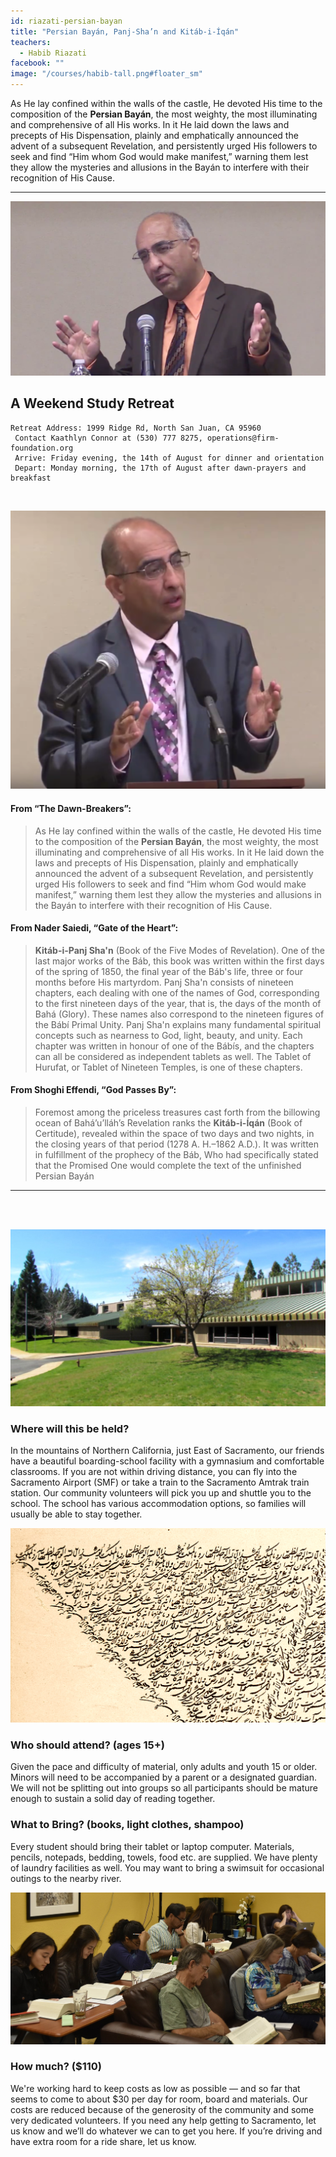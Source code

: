 ```yaml
---
id: riazati-persian-bayan
title: "Persian Bayán, Panj-Sha’n and Kitáb-i-Íqán"
teachers:
  - Habib Riazati
facebook: ""
image: "/courses/habib-tall.png#floater_sm"
---
```


As He lay confined within the walls of the castle, He devoted His time to the composition of the **Persian Bayán**, the most weighty, the most illuminating and comprehensive of all His works. In it He laid down the laws and precepts of His Dispensation, plainly and emphatically announced the advent of a subsequent Revelation, and persistently urged His followers to seek and find “Him whom God would make manifest,” warning them lest they allow the mysteries and allusions in the Bayán to interfere with their recognition of His Cause.

---


![temple](/courses/habib-wide.png#full)

## A Weekend Study Retreat

```
Retreat Address: 1999 Ridge Rd, North San Juan, CA 95960
 Contact Kaathlyn Connor at (530) 777 8275, operations@firm-foundation.org
 Arrive: Friday evening, the 14th of August for dinner and orientation
 Depart: Monday morning, the 17th of August after dawn-prayers and breakfast
```

<br>

![temple front](/courses/habib-tall.png#floater2)


#### From “The Dawn-Breakers”:


> As He lay confined within the walls of the castle, He devoted His time to the composition of the **Persian Bayán**, the most weighty, the most illuminating and comprehensive of all His works. In it He laid down the laws and precepts of His Dispensation, plainly and emphatically announced the advent of a subsequent Revelation, and persistently urged His followers to seek and find “Him whom God would make manifest,” warning them lest they allow the mysteries and allusions in the Bayán to interfere with their recognition of His Cause.

#### From Nader Saiedi, “Gate of the Heart”:

> **Kitáb-i-Panj Sha'n** (Book of the Five Modes of Revelation). One of the last major works of the Báb, this book was written within the first days of the spring of 1850, the final year of the Báb's life, three or four months before His martyrdom. Panj Sha'n consists of nineteen chapters, each dealing with one of the names of God, corresponding to the first nineteen days of the year, that is, the days of the month of Bahá (Glory). These names also correspond to the nineteen figures of the Bábí Primal Unity. Panj Sha'n explains many fundamental spiritual concepts such as nearness to God, light, beauty, and unity. Each chapter was written in honour of one of the Bábís, and the chapters can all be considered as independent tablets as well. The Tablet of Hurufat, or Tablet of Nineteen Temples, is one of these chapters.


####  From Shoghi Effendi, “God Passes By”:

> Foremost among the priceless treasures cast forth from the billowing ocean of Bahá’u’lláh’s Revelation ranks the **Kitáb-i-Íqán** (Book of Certitude), revealed within the space of two days and two nights, in the closing years of that period (1278 A. H.–1862 A.D.). It was written in fulfillment of the prophecy of the Báb, Who had specifically stated that the Promised One would complete the text of the unfinished Persian Bayán


---
<br><br>


![school front](/courses/school-front2.jpg#floater)
### Where will this be held?

In the mountains of Northern California, just East of Sacramento, our friends have a beautiful boarding-school facility with a gymnasium and comfortable classrooms. If you are not within driving distance, you can fly into the Sacramento Airport (SMF) or take a train to the Sacramento Amtrak train station. Our community volunteers will pick you up and shuttle you to the school. The school has various accommodation options, so families will usually be able to stay together.



![closeup of haykal](/courses/haykal-close.png#floater2)
### Who should attend? (ages 15+)

Given the pace and difficulty of material, only adults and youth 15 or older. Minors will need to be accompanied by a parent or a designated guardian. We will not be splitting out into groups so all participants should be mature enough to sustain a solid day of reading together.



### What to Bring? (books, light clothes, shampoo)

Every student should bring their tablet or laptop computer. Materials, pencils, notepads, bedding, towels, food etc. are supplied. We have plenty of laundry facilities as well. You may want to bring a swimsuit for occasional outings to the nearby river.


![participants](/db-challenge/db-banner-2019.jpg#floater)

### How much? ($110)

We're working hard to keep costs as low as possible — and so far that seems to come to about $30 per day for room, board and materials. Our costs are reduced because of the generosity of the community and some very dedicated volunteers. If you need any help getting to Sacramento, let us know and we’ll do whatever we can to get you here. If you’re driving and have extra room for a ride share, let us know.

<br><br><br><br>
